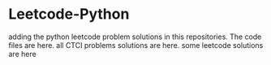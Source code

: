 # Leetcode-Python
adding the python leetcode problem solutions in this repositories. 
The code files are here.
all CTCI problems solutions are here.
some leetcode solutions are here








































































































































































































































































































































































































































































































































































































































































































